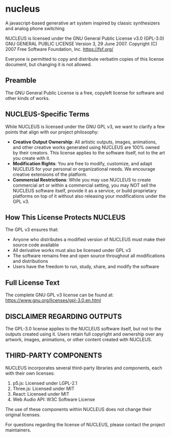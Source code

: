 # nucleus
A javascript-based generative art system inspired by classic synthesizers and analog phone switching

NUCLEUS is licensed under the GNU General Public License v3.0 (GPL-3.0) GNU GENERAL PUBLIC LICENSE
Version 3, 29 June 2007. Copyright (C) 2007 Free Software Foundation, Inc. https://fsf.org/

Everyone is permitted to copy and distribute verbatim copies of this license document, but changing it is not allowed.

## Preamble
The GNU General Public License is a free, copyleft license for software and other kinds of works.

## NUCLEUS-Specific Terms
While NUCLEUS is licensed under the GNU GPL v3, we want to clarify a few points that align with our project philosophy:

* **Creative Output Ownership**: All artistic outputs, images, animations, and other creative works generated using NUCLEUS are 100% owned by their creators. This license applies to the software itself, not to the art you create with it.
* **Modification Rights**: You are free to modify, customize, and adapt NUCLEUS for your personal or organizational needs. We encourage creative extensions of the platform.
* **Commercial Restrictions**: While you may use NUCLEUS to create commercial art or within a commercial setting, you may NOT sell the NUCLEUS software itself, provide it as a service, or build proprietary platforms on top of it without also releasing your modifications under the GPL v3.

## How This License Protects NUCLEUS
The GPL v3 ensures that:

* Anyone who distributes a modified version of NUCLEUS must make their source code available
* All derivative works must also be licensed under GPL v3
* The software remains free and open source throughout all modifications and distributions
* Users have the freedom to run, study, share, and modify the software

## Full License Text
The complete GNU GPL v3 license can be found at: https://www.gnu.org/licenses/gpl-3.0.en.html

## DISCLAIMER REGARDING OUTPUTS
The GPL-3.0 license applies to the NUCLEUS software itself, but not to the outputs created using it. Users retain full copyright and ownership over any artwork, images, animations, or other content created with NUCLEUS.

## THIRD-PARTY COMPONENTS
NUCLEUS incorporates several third-party libraries and components, each with their own licenses:

1. p5.js: Licensed under LGPL-2.1
2. Three.js: Licensed under MIT
3. React: Licensed under MIT
4. Web Audio API: W3C Software License

The use of these components within NUCLEUS does not change their original licenses.

For questions regarding the license of NUCLEUS, please contact the project maintainers.
